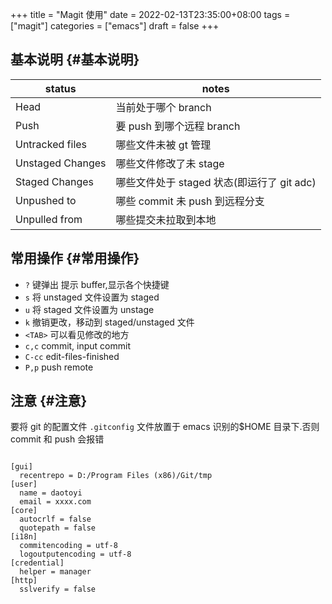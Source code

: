 +++
title = "Magit 使用"
date = 2022-02-13T23:35:00+08:00
tags = ["magit"]
categories = ["emacs"]
draft = false
+++

## 基本说明 {#基本说明}

| status           | notes                          |
|------------------|--------------------------------|
| Head             | 当前处于哪个 branch            |
| Push             | 要 push 到哪个远程 branch      |
| Untracked files  | 哪些文件未被 gt 管理           |
| Unstaged Changes | 哪些文件修改了未 stage         |
| Staged Changes   | 哪些文件处于 staged 状态(即运行了 git adc) |
| Unpushed to      | 哪些 commit 未 push 到远程分支 |
| Unpulled from    | 哪些提交未拉取到本地           |


## 常用操作 {#常用操作}

-   `?` 键弹出 提示 buffer,显示各个快捷键
-   `s` 将 unstaged 文件设置为 staged
-   `u` 将 staged 文件设置为 unstage
-   `k` 撤销更改，移动到 staged/unstaged 文件
-   `<TAB>` 可以看见修改的地方
-   `c,c` commit, input commit
-   `C-cc` edit-files-finished
-   `P,p` push remote


## 注意 {#注意}

要将 git 的配置文件 `.gitconfig` 文件放置于 emacs 识别的$HOME 目录下.否则 commit 和 push 会报错

```nil

[gui]
  recentrepo = D:/Program Files (x86)/Git/tmp
[user]
  name = daotoyi
  email = xxxx.com
[core]
  autocrlf = false
  quotepath = false
[i18n]
  commitencoding = utf-8
  logoutputencoding = utf-8
[credential]
  helper = manager
[http]
  sslverify = false
```